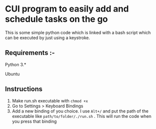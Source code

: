 # CUI program to easily add and schedule tasks on the go

This is some simple python code which is linked with a bash script which can be executed by just using a keystroke.

## **Requirements** :-
Python 3.\*

Ubuntu

## Instructions

1. Make run.sh executable with `chmod +x`
2. Go to Settings > Keyboard Bindings
3. Add a new binding of you choice. I use `Alt+/` and put the path of the executable like `path/to/folder/./run.sh` . This will run the code when you press that binding

